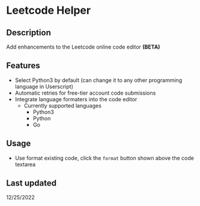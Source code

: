 # Leetcode Helper
## Description

Add enhancements to the Leetcode online code editor **(BETA)**

## Features

* Select Python3 by default (can change it to any other programming language in Userscript)
* Automatic retries for free-tier account code submissions
* Integrate language formaters into the code editor
  * Currently supported languages
    * Python3
    * Python
    * Go

## Usage

* Use format existing code, click the `format` button shown above the code textarea

## Last updated

12/25/2022